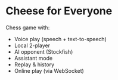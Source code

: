 # Cheese for Everyone

Chess game with:
- Voice play (speech + text-to-speech)
- Local 2-player
- AI opponent (Stockfish)
- Assistant mode
- Replay & history
- Online play (via WebSocket)
